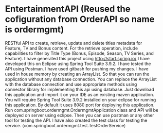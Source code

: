 # EntertainmentAPI (Reused the cofiguration from OrderAPI so name is ordermgmt) 
RESTful API to create, retrieve, update and delete titles metadata for Feature, TV and Bonus content. For the retrieve operation, include capabilities to filter by Title Type (Bonus, Episode, Season, TV Series, and Feature).
I have generated this project using http://start.spring.io/ I have developed this on Eclipse using Spring Tool Suite 3.9.2. I have tested the API using Postman. I have used gitbash for pushing my changes. I have used in house memory by creating an ArrayList. So that you can run the application without any database connection. You can replace the ArrayList with the database connection and use appropriate methods using connector library for implementing this api using database. Just download this application and import it on your IDE as an existing maven application. You will require Spring Tool Suite 3.9.2 installed on your eclipse for running this application. By default it uses 8080 port for deploying this application.
Run com.springboot.ordermgmt.OrdermgmtApplication class and API will be deployed on server using eclipse.
Then you can use postman or any other tool for testing the API.
I have also created the test class for testing the service. (com.springboot.ordermgmt.test.TestOrderService)



